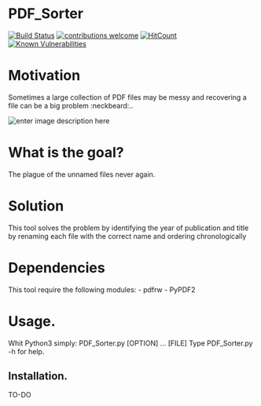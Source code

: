 # PDF_Sorter
[![Build Status](https://travis-ci.org/J0MS/PDF_Sorter.svg?branch=master)](https://travis-ci.org/J0MS/PDF_Sorter)  [![contributions welcome](https://img.shields.io/badge/contributions-welcome-brightgreen.svg?style=flat)](https://github.com/J0MS/PDF_Sorter)  [![HitCount](http://hits.dwyl.com/{username}/{project-name}.svg)](http://hits.dwyl.com/{username}/{project-name})  [![Known Vulnerabilities](https://snyk.io/test/github/J0MS/PDF_Sorter/badge.svg?targetFile=requirements.txt)](https://snyk.io/test/github/J0MS/PDF_Sorter?targetFile=requirements.txt)

# Motivation
Sometimes a large collection of PDF files may be messy and recovering a file can be a big problem :neckbeard:..

![enter image description here](https://user-images.githubusercontent.com/33983632/42955638-957553d6-8b9b-11e8-8e85-5cf4a8e7b6a9.PNG)

# What is the goal?
The plague of the unnamed files never again.

# Solution
This tool solves the problem by identifying the year of publication and title by renaming each file with the correct name and ordering chronologically


# Dependencies

This tool require the  following modules:
	- pdfrw
	-  PyPDF2


# Usage.

Whit Python3 simply: PDF_Sorter.py [OPTION] ... [FILE]
Type PDF_Sorter.py -h for help.


##  Installation.

TO-DO
